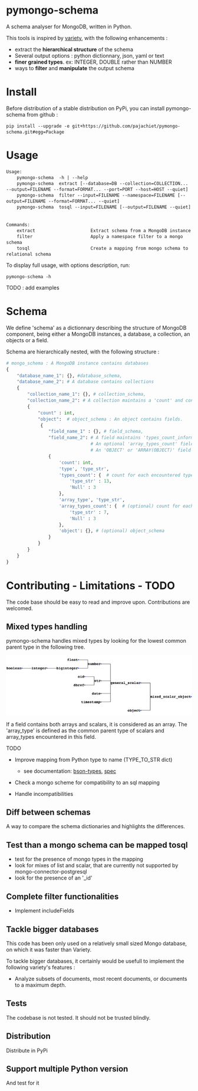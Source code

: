 # pymongo-schema
A schema analyser for MongoDB, written in Python. 

This tools is inspired by [variety](https://github.com/variety/variety), with the following enhancements :

- extract the **hierarchical structure** of the schema 
- Several output options : python dictionnary, json, yaml or text
- **finer grained types**. ex: INTEGER, DOUBLE rather than NUMBER 
- ways to **filter** and **manipulate** the output schema

# Install

Before distribution of a stable distribution on PyPi, you can install pymongo-schema from github : 
```shell
pip install --upgrade -e git+https://github.com/pajachiet/pymongo-schema.git#egg=Package
```
# Usage

```shell
Usage:
    pymongo-schema  -h | --help
    pymongo-schema  extract [--database=DB --collection=COLLECTION... --output=FILENAME --format=FORMAT... --port=PORT --host=HOST --quiet]
    pymongo-schema  filter --input=FILENAME --namespace=FILENAME [--output=FILENAME --format=FORMAT... --quiet]
    pymongo-schema  tosql --input=FILENAME [--output=FILENAME --quiet]


Commands: 
    extract                     Extract schema from a MongoDB instance
    filter                      Apply a namespace filter to a mongo schema
    tosql                       Create a mapping from mongo schema to relational schema
```

To display full usage, with options description, run:
```shell 
pymongo-schema -h
```

TODO : add examples

# Schema

We define 'schema' as a dictionnary describing the structure of MongoDB component, being either a MongoDB instances, a database, a collection, an objects or a field. 
 
Schema are hierarchically nested, with the following structure :  



```python 
# mongo_schema : A MongoDB instance contains databases
{
    "database_name_1": {}, #database_schema,
    "database_name_2": # A database contains collections
    { 
        "collection_name_1": {}, # collection_schema,
        "collection_name_2": # A collection maintains a 'count' and contains 1 object
        { 
            "count" : int, 
            "object":  # object_schema : An object contains fields.            
             {
                "field_name_1" : {}, # field_schema, 
                "field_name_2": # A field maintains 'types_count_information
                                # An optional 'array_types_count' field maintains 'types_count' information for values encountered in arrays 
                                # An 'OBJECT' or 'ARRAY(OBJECT)' field recursively contains 1 'object'
                {
                    'count': int,
                    'type', 'type_str',
                    'types_count': {  # count for each encountered type  
                        'type_str' : 13,
                        'Null' : 3
                    }, 
                    'array_type', 'type_str',
                    'array_types_count': {  # (optional) count for each type encountered  in arrays
                        'type_str' : 7,
                        'Null' : 3
                    }, 
                    'object': {}, # (optional) object_schema 
                } 
            } 
        }
    }           
}
```
# Contributing - Limitations - TODO 
The code base should be easy to read and improve upon. Contributions are welcomed.

## Mixed types handling
pymongo-schema handles mixed types by looking for the lowest common parent type in the following tree.

<img src="type_tree.png" alt="type_tree" width=700/>

If a field contains both arrays and scalars, it is considered as an array. The 'array_type' is defined as the common parent type of scalars and array_types encountered in this field. 

TODO

- Improve mapping from Python type to name (TYPE_TO_STR dict)
    - see documentation: [bson-types](https://docs.mongodb.com/manual/reference/bson-types/), [spec](http://bsonspec.org/spec.html)

- Check a mongo scheme for compatibility to an sql mapping
- Handle incompatibilities

## Diff between schemas

A way to compare the schema dictionaries and highlights the differences.


## Test than a mongo schema can be mapped tosql

- test for the presence of mongo types in the mapping 
- look for mixes of list and scalar, that are currently not supported by mongo-connector-postgresql
- look for the presence of an '_id'


## Complete filter functionalities

- Implement includeFields 



## Tackle bigger databases
This code has been only used on a relatively small sized Mongo database, on which it was faster than Variety. 

To tackle bigger databases, it certainly would be usefull to implement the following variety's features :

- Analyze subsets of documents, most recent documents, or documents to a maximum depth.

## Tests
The codebase is not tested. It should not be trusted blindly.

## Distribution

Distribute in PyPi

## Support multiple Python version

And test for it


